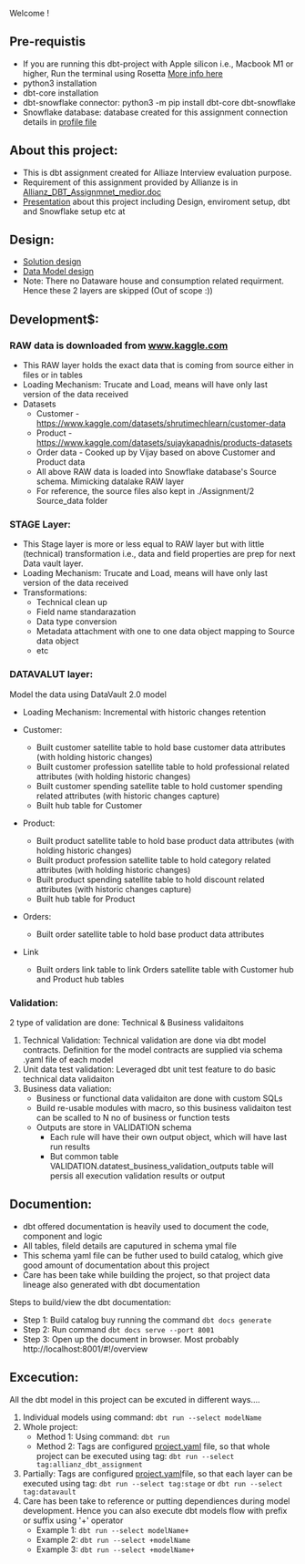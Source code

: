 Welcome !

## Pre-requistis 
- If you are running this dbt-project with Apple silicon i.e., Macbook M1 or higher, Run the terminal using Rosetta [More info here](https://support.apple.com/en-us/102527)
- python3 installation
- dbt-core installation
- dbt-snowflake connector: python3 -m pip install dbt-core dbt-snowflake
- Snowflake database: database created for this assignment connection details in [profile file](3_Design/profiles.yml)


## About this project:
- This is dbt assignment created for Alliaze Interview evaluation purpose.
- Requirement of this assignment provided by Allianze is in [Allianz_DBT_Assignmnet_medior.doc](1_Requirements/Allianz_DBT_Assignmnet_medior.docx) 
- [Presentation](3_Design/Presentation.pptx) about this project including Design, enviroment setup, dbt and Snowflake setup etc at 

## Design:
- [Solution design](3_Design/Solution.drawio)
- [Data Model design](<3_Design/Data model - DWH.drawio>)
- Note: There no Dataware house and consumption related requirment. Hence these 2 layers are skipped (Out of scope :))


## Development$:
### RAW data is downloaded from www.kaggle.com
- This RAW layer holds the exact data that is coming from source either in files or in tables
- Loading Mechanism: Trucate and Load, means will have only last version of the data received
- Datasets
    - Customer - https://www.kaggle.com/datasets/shrutimechlearn/customer-data
    - Product - https://www.kaggle.com/datasets/sujaykapadnis/products-datasets
    - Order data - Cooked up by Vijay based on above Customer and Product data
    - All above RAW data is loaded into Snowflake database's Source schema. Mimicking datalake RAW layer
    - For reference, the source files also kept in ./Assignment/2 Source_data folder

### STAGE Layer: 
- This Stage layer is more or less equal to RAW layer but with little (technical) transformation i.e., data and field properties are prep for next Data vault layer.
- Loading Mechanism: Trucate and Load, means will have only last version of the data received
- Transformations:
    - Technical clean up
    - Field name standarazation
    - Data type conversion 
    - Metadata attachment with one to one data object mapping to Source data object
    - etc

### DATAVALUT layer:
Model the data using DataVault 2.0 model
- Loading Mechanism: Incremental with historic changes retention
- Customer:
    - Built customer satellite table to hold base customer data attributes (with holding historic changes)
    - Built customer profession satellite table to hold professional related attributes (with holding historic changes)
    - Built customer spending satellite table to hold customer spending related attributes (with historic changes capture)
    - Built hub table for Customer

- Product:
    - Built product satellite table to hold base product data attributes (with holding historic changes)
    - Built product profession satellite table to hold category related attributes (with holding historic changes)
    - Built product spending satellite table to hold discount related attributes (with historic changes capture)
    - Built hub table for Product

- Orders:
    - Built order satellite table to hold base product data attributes

- Link
    - Built orders link table to link Orders satellite table with Customer hub and Product hub tables

### Validation: 
2 type of validation are done: Technical & Business validaitons
1. Technical Validation: Technical validation are done via dbt model contracts. Definition for the model contracts are supplied via schema .yaml file of each model
2. Unit data test validation: Leveraged dbt unit test feature to do basic technical data validaiton
3. Business data valiation: 
    - Business or functional data validaiton are done with custom SQLs
    - Build re-usable modules with macro, so this business validaiton test can be scalled to N no of business or function tests
    - Outputs are store in VALIDATION schema
        - Each rule will have their own output object, which will have last run results
        - But common table VALIDATION.datatest_business_validation_outputs table will persis all execution validation results or output

## Documention:
- dbt offered documentation is heavily used to document  the code, component and logic
- All tables, fileld details are caputured in schema ymal file
- This schema yaml file can be futher used to build catalog, which give good amount of documentation about this project
- Care has been take while building the project, so that project data lineage also generated with dbt documentation

Steps to build/view the dbt documentation:
- Step 1: Build catalog buy running the command `dbt docs generate`
- Step 2: Run command `dbt docs serve --port 8001`
- Step 3: Open up the document in browser. Most probably http://localhost:8001/#!/overview 


## Excecution:
All the dbt model in this project can be excuted in different ways....
1. Individual models using command:  `dbt run --select modelName`
2. Whole project: 
    - Method 1: Using command:  `dbt run`
    - Method 2: Tags are configured [project.yaml](4_dbt_project/dbt_project.yml) file, so that whole project can be executed using tag: `dbt run --select tag:allianz_dbt_assignment`
3. Partially: Tags are configured [project.yaml](4_dbt_project/dbt_project.yml)file, so that each layer can be executed using tag: `dbt run --select tag:stage` or  `dbt run --select tag:datavault`
4. Care has been take to reference or putting dependiences during model development. Hence you can also execute dbt models flow with prefix or suffix using '+' operator
    - Example 1: `dbt run --select modelName+`
    - Example 2: `dbt run --select +modelName`
    - Example 3: `dbt run --select +modelName+`